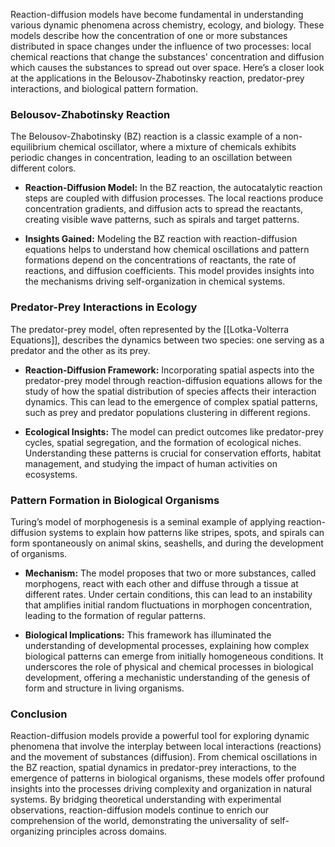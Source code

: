 Reaction-diffusion models have become fundamental in understanding various dynamic phenomena across chemistry, ecology, and biology. These models describe how the concentration of one or more substances distributed in space changes under the influence of two processes: local chemical reactions that change the substances' concentration and diffusion which causes the substances to spread out over space. Here’s a closer look at the applications in the Belousov-Zhabotinsky reaction, predator-prey interactions, and biological pattern formation.

### Belousov-Zhabotinsky Reaction

The Belousov-Zhabotinsky (BZ) reaction is a classic example of a non-equilibrium chemical oscillator, where a mixture of chemicals exhibits periodic changes in concentration, leading to an oscillation between different colors.

- **Reaction-Diffusion Model:** In the BZ reaction, the autocatalytic reaction steps are coupled with diffusion processes. The local reactions produce concentration gradients, and diffusion acts to spread the reactants, creating visible wave patterns, such as spirals and target patterns.
  
- **Insights Gained:** Modeling the BZ reaction with reaction-diffusion equations helps to understand how chemical oscillations and pattern formations depend on the concentrations of reactants, the rate of reactions, and diffusion coefficients. This model provides insights into the mechanisms driving self-organization in chemical systems.

### Predator-Prey Interactions in Ecology

The predator-prey model, often represented by the [[Lotka-Volterra Equations]], describes the dynamics between two species: one serving as a predator and the other as its prey.

- **Reaction-Diffusion Framework:** Incorporating spatial aspects into the predator-prey model through reaction-diffusion equations allows for the study of how the spatial distribution of species affects their interaction dynamics. This can lead to the emergence of complex spatial patterns, such as prey and predator populations clustering in different regions.
  
- **Ecological Insights:** The model can predict outcomes like predator-prey cycles, spatial segregation, and the formation of ecological niches. Understanding these patterns is crucial for conservation efforts, habitat management, and studying the impact of human activities on ecosystems.

### Pattern Formation in Biological Organisms

Turing’s model of morphogenesis is a seminal example of applying reaction-diffusion systems to explain how patterns like stripes, spots, and spirals can form spontaneously on animal skins, seashells, and during the development of organisms.

- **Mechanism:** The model proposes that two or more substances, called morphogens, react with each other and diffuse through a tissue at different rates. Under certain conditions, this can lead to an instability that amplifies initial random fluctuations in morphogen concentration, leading to the formation of regular patterns.
  
- **Biological Implications:** This framework has illuminated the understanding of developmental processes, explaining how complex biological patterns can emerge from initially homogeneous conditions. It underscores the role of physical and chemical processes in biological development, offering a mechanistic understanding of the genesis of form and structure in living organisms.

### Conclusion

Reaction-diffusion models provide a powerful tool for exploring dynamic phenomena that involve the interplay between local interactions (reactions) and the movement of substances (diffusion). From chemical oscillations in the BZ reaction, spatial dynamics in predator-prey interactions, to the emergence of patterns in biological organisms, these models offer profound insights into the processes driving complexity and organization in natural systems. By bridging theoretical understanding with experimental observations, reaction-diffusion models continue to enrich our comprehension of the world, demonstrating the universality of self-organizing principles across domains.